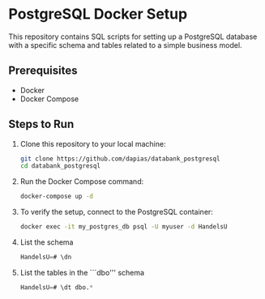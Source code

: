 # PostgreSQL Docker Setup

This repository contains SQL scripts for setting up a PostgreSQL database with a specific schema and tables related to a simple business model. 

## Prerequisites

- Docker
- Docker Compose

## Steps to Run

1. Clone this repository to your local machine:
   ```bash
   git clone https://github.com/dapias/databank_postgresql
   cd databank_postgresql

2. Run the Docker Compose command:
   ```bash
   docker-compose up -d
   
3. To verify the setup, connect to the PostgreSQL container:
   ```bash
   docker exec -it my_postgres_db psql -U myuser -d HandelsU

4. List the schema
   ```sql
   HandelsU=# \dn

5. List the tables in the ```dbo''' schema
   ```sql
   HandelsU=# \dt dbo.*


